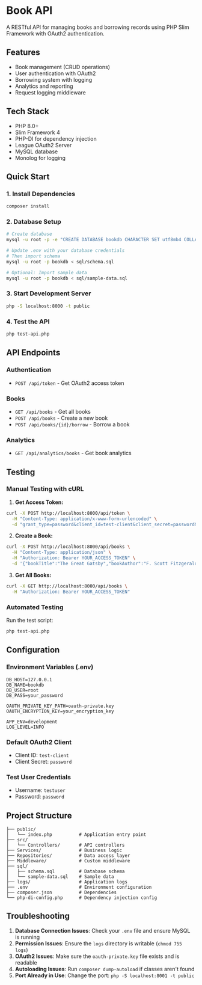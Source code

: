 # Book API

A RESTful API for managing books and borrowing records using PHP Slim Framework with OAuth2 authentication.

## Features

- Book management (CRUD operations)
- User authentication with OAuth2
- Borrowing system with logging
- Analytics and reporting
- Request logging middleware

## Tech Stack

- PHP 8.0+
- Slim Framework 4
- PHP-DI for dependency injection
- League OAuth2 Server
- MySQL database
- Monolog for logging

## Quick Start

### 1. Install Dependencies
```bash
composer install
```

### 2. Database Setup
```bash
# Create database
mysql -u root -p -e "CREATE DATABASE bookdb CHARACTER SET utf8mb4 COLLATE utf8mb4_unicode_ci;"

# Update .env with your database credentials
# Then import schema
mysql -u root -p bookdb < sql/schema.sql

# Optional: Import sample data
mysql -u root -p bookdb < sql/sample-data.sql
```

### 3. Start Development Server
```bash
php -S localhost:8000 -t public
```

### 4. Test the API
```bash
php test-api.php
```

## API Endpoints

### Authentication
- `POST /api/token` - Get OAuth2 access token

### Books
- `GET /api/books` - Get all books
- `POST /api/books` - Create a new book
- `POST /api/books/{id}/borrow` - Borrow a book

### Analytics
- `GET /api/analytics/books` - Get book analytics

## Testing

### Manual Testing with cURL

1. **Get Access Token:**
```bash
curl -X POST http://localhost:8000/api/token \
  -H "Content-Type: application/x-www-form-urlencoded" \
  -d "grant_type=password&client_id=test-client&client_secret=password&username=testuser&password=password"
```

2. **Create a Book:**
```bash
curl -X POST http://localhost:8000/api/books \
  -H "Content-Type: application/json" \
  -H "Authorization: Bearer YOUR_ACCESS_TOKEN" \
  -d '{"bookTitle":"The Great Gatsby","bookAuthor":"F. Scott Fitzgerald","bookPublishYear":1925}'
```

3. **Get All Books:**
```bash
curl -X GET http://localhost:8000/api/books \
  -H "Authorization: Bearer YOUR_ACCESS_TOKEN"
```

### Automated Testing
Run the test script:
```bash
php test-api.php
```

## Configuration

### Environment Variables (.env)
```env
DB_HOST=127.0.0.1
DB_NAME=bookdb
DB_USER=root
DB_PASS=your_password

OAUTH_PRIVATE_KEY_PATH=oauth-private.key
OAUTH_ENCRYPTION_KEY=your_encryption_key

APP_ENV=development
LOG_LEVEL=INFO
```

### Default OAuth2 Client
- Client ID: `test-client`
- Client Secret: `password`

### Test User Credentials
- Username: `testuser`
- Password: `password`

## Project Structure
```
├── public/
│   └── index.php          # Application entry point
├── src/
│   └── Controllers/       # API controllers
├── Services/              # Business logic
├── Repositories/          # Data access layer
├── Middleware/            # Custom middleware
├── sql/
│   ├── schema.sql         # Database schema
│   └── sample-data.sql    # Sample data
├── logs/                  # Application logs
├── .env                   # Environment configuration
├── composer.json          # Dependencies
└── php-di-config.php      # Dependency injection config
```

## Troubleshooting

1. **Database Connection Issues**: Check your `.env` file and ensure MySQL is running
2. **Permission Issues**: Ensure the `logs` directory is writable (`chmod 755 logs`)
3. **OAuth2 Issues**: Make sure the `oauth-private.key` file exists and is readable
4. **Autoloading Issues**: Run `composer dump-autoload` if classes aren't found
5. **Port Already in Use**: Change the port: `php -S localhost:8001 -t public`